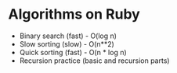 # Algorithms on Ruby

- Binary search (fast) - O(log n)
- Slow sorting (slow) - O(n**2)
- Quick sorting (fast) - O(n * log n)
- Recursion practice (basic and recursion parts)
